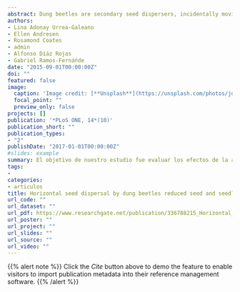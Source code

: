 ```yaml
---
abstract: Dung beetles are secondary seed dispersers, incidentally moving many of the seeds defecated by mammals vertically (seed burial) and/or horizontally as they process and relocate dung. Although several studies have quantified this ecological function of dung beetles, very few have followed seed fate until seedling establishment, and most of these have focused on the effects of seed burial. We know very little about the effects of horizontal seed movement by dung beetles, though it is generally assumed that it will affect plant recruitment positively through diminishing seed clumping. The objective of our study was to assess the effects of dung beetle activity on the spatial distribution of seeds and seedlings, and on the probability of seedling establishment. In a tropical rainforest in Mexico we carried out two complementary field experiments for each of two tree species (Bursera simaruba and Poulsenia armata), using seeds experimentally imbedded in pig dung and recording their fate and spatial location over time. For both species, dung beetle activity reduced the spatial clumping of seeds and seedlings; however, it did not increase the probability of seedling establishment. We discuss the context- and species-specificity of the combined effects of horizontal and vertical dispersal of seeds by dung beetles, and the need to quantify long-term seedling fates to more accurately determine the effects of seed movement by dung beetles on plant recruitment.
authors:
- Lina Adonay Urrea-Galeano
- Ellen Andresen
- Rosamond Coates
- admin
- Alfonso Dí́az Rojas
- Gabriel Ramos-Ferná́nde
date: "2015-09-01T00:00:00Z"
doi: ""
featured: false
image:
  caption: 'Image credit: [**Unsplash**](https://unsplash.com/photos/jdD8gXaTZsc)'
  focal_point: ""
  preview_only: false
projects: []
publication: '*PLoS ONE, 14*(10)'
publication_short: ""
publication_types:
- "2"
publishDate: "2017-01-01T00:00:00Z"
#slides: example
summary: El objetivo de nuestro estudio fue evaluar los efectos de la actividad de los escarabajos peloteros en la distribución espacial de las semillas y las plántulas, y en la probabilidad de establecimiento de las mismas.
tags:
- 
categories: 
- articulos
title: Horizontal seed dispersal by dung beetles reduced seed and seedling clumping, but did not increase short-term seedling establishment
url_code: ""
url_dataset: ""
url_pdf: https://www.researchgate.net/publication/336788215_Horizontal_seed_dispersal_by_dung_beetles_reduced_seed_and_seedling_clumping_but_did_not_increase_short-term_seedling_establishment
url_poster: ""
url_project: ""
url_slides: ""
url_source: ""
url_video: ""
---
```


{{% alert note %}}
Click the *Cite* button above to demo the feature to enable visitors to import publication metadata into their reference management software.
{{% /alert %}}

